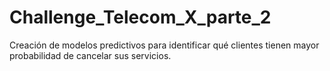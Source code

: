 # Challenge_Telecom_X_parte_2
Creación de modelos predictivos para identificar qué clientes tienen mayor probabilidad de cancelar sus servicios.
